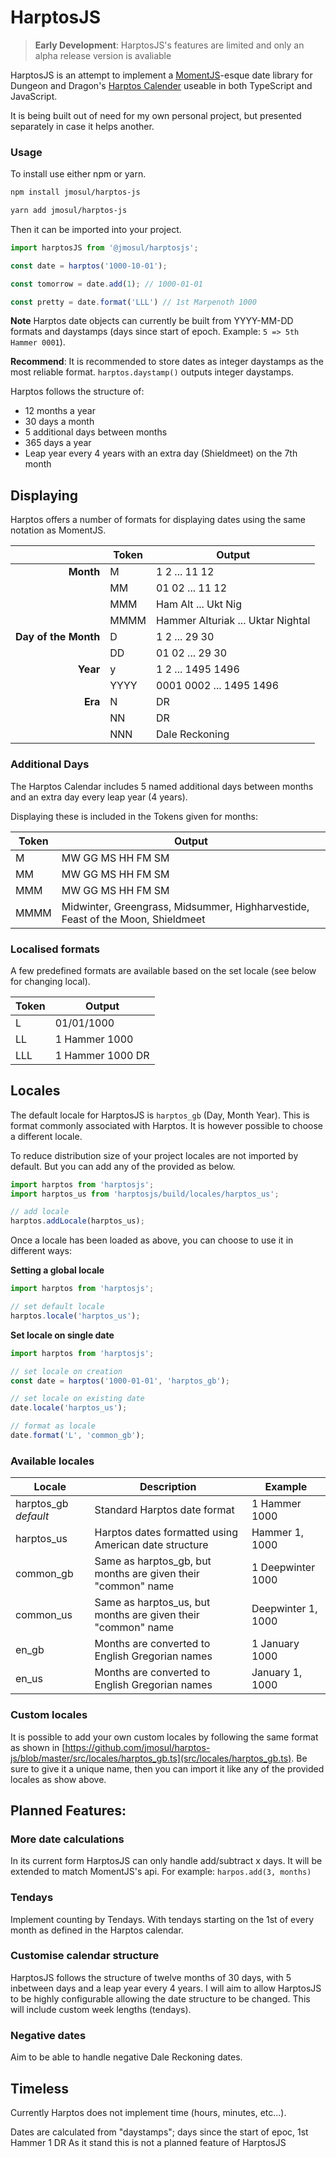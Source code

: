 # HarptosJS

> **Early Development**: HarptosJS's features are limited and only an alpha release version is avaliable

HarptosJS is an attempt to implement a [MomentJS](https://momentjs.com/)-esque date library for Dungeon and Dragon's [Harptos Calender](https://forgottenrealms.fandom.com/wiki/Calendar_of_Harptos) useable in both TypeScript and JavaScript.

It is being built out of need for my own personal project, but presented separately in case it helps another.

### Usage
To install use either npm or yarn.

```bash
npm install jmosul/harptos-js

yarn add jmosul/harptos-js
```

Then it can be imported into your project.

```js
import harptosJS from '@jmosul/harptosjs';

const date = harptos('1000-10-01');

const tomorrow = date.add(1); // 1000-01-01

const pretty = date.format('LLL') // 1st Marpenoth 1000
```

**Note** Harptos date objects can currently be built from YYYY-MM-DD formats and daystamps (days since start of epoch.  Example: `5 => 5th Hammer 0001`).

**Recommend**: It is recommended to store dates as integer daystamps as the most reliable format. `harptos.daystamp()` outputs integer daystamps.

Harptos follows the structure of:
* 12 months a year
* 30 days a month
* 5 additional days between months
* 365 days a year
* Leap year every 4 years with an extra day (Shieldmeet) on the 7th month

## Displaying
Harptos offers a number of formats for displaying dates using the same notation as MomentJS.

|           | Token              | Output                   |
|----------:|--------------------|--------------------------|
| **Month** | M                  | 1 2 ... 11 12           |
|           | MM                 | 01 02 ... 11 12         |
|           | MMM                | Ham Alt ... Ukt Nig      |
|           | MMMM               | Hammer Alturiak ... Uktar Nightal |
| **Day of the Month** | D        | 1 2 ... 29 30 |
|                     | DD       | 01 02 ... 29 30 |
| **Year** | y                   | 1 2 ... 1495 1496 |
|          | YYYY                | 0001 0002 ... 1495 1496 |
| **Era**  | N                   | DR |
|          | NN                  | DR |
|          | NNN                 | Dale Reckoning |

### Additional Days
The Harptos Calendar includes 5 named additional days between months and an extra day every leap year (4 years).

Displaying these is included in the Tokens given for months:

| Token | Output              |
|-------|---------------------|
| M     | MW GG MS HH FM SM   |
| MM    | MW GG MS HH FM SM   |
| MMM   | MW GG MS HH FM SM   |
| MMMM  | Midwinter, Greengrass, Midsummer, Highharvestide, Feast of the Moon, Shieldmeet |

### Localised formats
A few predefined formats are available based on the set locale (see below for changing local).

| Token | Output              |
|-------|---------------------|
| L     | 01/01/1000          |
| LL    | 1 Hammer 1000       |
| LLL   | 1 Hammer 1000 DR    |

## Locales
The default locale for HarptosJS is `harptos_gb` (Day, Month Year).  This is format commonly associated with Harptos.  It is however possible to choose a different locale.

To reduce distribution size of your project locales are not imported by default.  But you can add any of the provided as below.
```js
import harptos from 'harptosjs';
import harptos_us from 'harptosjs/build/locales/harptos_us';

// add locale
harptos.addLocale(harptos_us);
```

Once a locale has been loaded as above, you can choose to use it in different ways:

**Setting a global locale**
```js
import harptos from 'harptosjs';

// set default locale
harptos.locale('harptos_us');
```

**Set locale on single date**
```js
import harptos from 'harptosjs';

// set locale on creation
const date = harptos('1000-01-01', 'harptos_gb');

// set locale on existing date
date.locale('harptos_us');

// format as locale
date.format('L', 'common_gb');
```

### Available locales

| Locale | Description | Example |
|----|----|----|
| harptos_gb _default_ | Standard Harptos date format | 1 Hammer 1000 |
| harptos_us | Harptos dates formatted using American date structure | Hammer 1, 1000 |
| common_gb | Same as harptos_gb, but months are given their "common" name | 1 Deepwinter 1000 |
| common_us | Same as harptos_us, but months are given their "common" name | Deepwinter 1, 1000 |
| en_gb | Months are converted to English Gregorian names | 1 January 1000 |
| en_us | Months are converted to English Gregorian names | January 1, 1000 |


### Custom locales
It is possible to add your own custom locales by following the same format as shown in [https://github.com/jmosul/harptos-js/blob/master/src/locales/harptos_gb.ts](src/locales/harptos_gb.ts).
Be sure to give it a unique name, then you can import it like any of the provided locales as show above.

## Planned Features:

### More date calculations
In its current form HarptosJS can only handle add/subtract x days.
It will be extended to match MomentJS's api.  For example: `harpos.add(3, months)`

### Tendays
Implement counting by Tendays. With tendays starting on the 1st of every month as defined in the Harptos calendar.

### Customise calendar structure
HarptosJS follows the structure of twelve months of 30 days, with 5 inbetween days and a leap year every 4 years.
I will aim to allow HarptosJS to be highly configurable allowing the date structure to be changed.  This will include custom week lengths (tendays).

### Negative dates
Aim to be able to handle negative Dale Reckoning dates.

## Timeless
Currently Harptos does not implement time (hours, minutes, etc...).

Dates are calculated from "daystamps"; days since the start of epoc, 1st Hammer 1 DR
As it stand this is not a planned feature of HarptosJS
